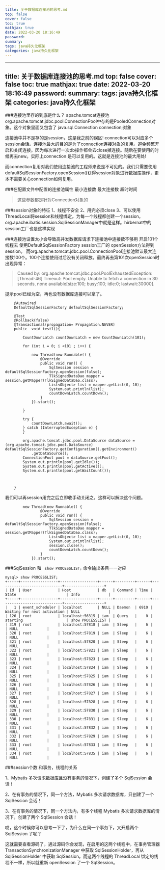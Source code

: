 ```yaml
---
title: 关于数据库连接池的思考.md
top: false
cover: false
toc: true
mathjax: true
date: 2022-03-20 18:16:49
password:
summary:
tags: java持久化框架
categories: java持久化框架
---
```

---
title: 关于数据库连接池的思考.md
top: false
cover: false
toc: true
mathjax: true
date: 2022-03-20 18:16:49
password:
summary:
tags: java持久化框架
categories: java持久化框架
---

###连接池里存的到底是什么？
apache.tomcat连接池org.apache.tomcat.jdbc.pool.ConnectionPool中存的是PooledConnection对象。这个对象里面又包含了  java.sql.Connection connection;对象

连接池中并不是存的是session，这是我之前的误区! connection可以对应多个session会话。连接池最大的目的是为了connection连接对象的复用。避免频繁开启和关闭连接。因为每次进行一次db操作都会去close掉连接。随后在要使用的时候再去new。实际上connection 是可以复用的。这就是连接池的最大用处!

而connection复用对我们使用连接池的工程师来说是不可见的。我们只需要使用defaultSqlSessionFactory.openSession()获得session对象进行数据库操作，更本不需要关心connection如何复用。

###在配置文件中配置的连接池属性
最小连接数
最大连接数
超时时间

>这些参数都是针对Connection对象的

###session对象的特征
1、线程不安全
2、用完必须close
3、可以使用ThreadLocal将session和线程绑定。为每一个线程都创建一个session。org.apache.ibatis.session.SqlSessionManager中就是这样。hirbernat中的session工厂也是这样实现

###连接池设置太小会导致高并发数据库请求下连接池中连接数不够用
开启101个线程去 使用DefaultSqlSessionFactory session工厂的 openSession方法得到session。
而org.apache.tomcat.jdbc.pool.ConnectionPool连接池默认最大连接数100个。100个连接使用过后没有关闭释放。最终再去第101次openSession时出现异常：
>Caused by: org.apache.tomcat.jdbc.pool.PoolExhaustedException: [Thread-46] Timeout: Pool empty. Unable to fetch a connection in 30 seconds, none available[size:100; busy:100; idle:0; lastwait:30000].

提示pool已经为空，再也没有数据库连接可以拿了。
~~~
    @Autowired
    DefaultSqlSessionFactory defaultSqlSessionFactory;

    @Test
    @Rollback(false)
    @Transactional(propagation= Propagation.NEVER)
    public  void test1(){

        CountDownLatch countDownLatch = new CountDownLatch(101);

        for (int i = 0; i <101 ; i++) {

            new Thread(new Runnable() {
                @Override
                public void run() {
                    SqlSession session = defaultSqlSessionFactory.openSession(false);
                    TlkSignedDataDao mapper = session.getMapper(TlkSignedDataDao.class);
                    List<Object> list = mapper.getList(0, 10);
                    System.out.println(list);
                    countDownLatch.countDown();
                }
            }).start();

        }

        try {
            countDownLatch.await();
        } catch (InterruptedException e) {
        }

        org.apache.tomcat.jdbc.pool.DataSource dataSource = (org.apache.tomcat.jdbc.pool.DataSource) defaultSqlSessionFactory.getConfiguration().getEnvironment()
            .getDataSource();
        ConnectionPool pool = dataSource.getPool();
        System.out.println(pool.getIdle());
        System.out.println(pool.getActive());
        System.out.println(pool.getWaitCount());



    }
~~~

我们可以再session用完之后立即收手动关闭之，这样可以解决这个问题。
~~~
        new Thread(new Runnable() {
                @Override
                public void run() {
                    SqlSession session = defaultSqlSessionFactory.openSession(false);
                    TlkSignedDataDao mapper = session.getMapper(TlkSignedDataDao.class);
                    List<Object> list = mapper.getList(0, 10);
                    System.out.println(list);
                    session.close();
                    countDownLatch.countDown();
                }
            }).start();
~~~



###SqlSession 和 ` show PROCESSLIST;` 命令输出条目一一对应
~~~
mysql> show PROCESSLIST;
+-----+-----------------+-----------------+------+---------+------+-----------------------------+------------------+
| Id  | User            | Host            | db   | Command | Time | State                       | Info             |
+-----+-----------------+-----------------+------+---------+------+-----------------------------+------------------+
|   1 | event_scheduler | localhost       | NULL | Daemon  | 6910 | Waiting for next activation | NULL             |
| 126 | root            | localhost:56315 | iam  | Query   |    0 | starting                    | show PROCESSLIST |
| 319 | root            | localhost:57818 | iam  | Sleep   |    6 |                             | NULL             |
| 320 | root            | localhost:57819 | iam  | Sleep   |    6 |                             | NULL             |
| 321 | root            | localhost:57820 | iam  | Sleep   |    6 |                             | NULL             |
| 322 | root            | localhost:57821 | iam  | Sleep   |    6 |                             | NULL             |
| 323 | root            | localhost:57823 | iam  | Sleep   |    6 |                             | NULL             |
| 324 | root            | localhost:57824 | iam  | Sleep   |    6 |                             | NULL             |
| 325 | root            | localhost:57825 | iam  | Sleep   |    6 |                             | NULL             |
| 326 | root            | localhost:57826 | iam  | Sleep   |    6 |                             | NULL             |
| 327 | root            | localhost:57827 | iam  | Sleep   |    6 |                             | NULL             |
| 328 | root            | localhost:57828 | iam  | Sleep   |    6 |                             | NULL             |
| 329 | root            | localhost:57830 | iam  | Sleep   |    6 |                             | NULL             |
| 330 | root            | localhost:57831 | iam  | Sleep   |    6 |                             | NULL             |
| 331 | root            | localhost:57832 | iam  | Sleep   |    6 |                             | NULL             |
| 332 | root            | localhost:57829 | iam  | Sleep   |    6 |                             | NULL             |
| 333 | root            | localhost:57833 | iam  | Sleep   |    6 |                             | NULL             |
| 334 | root            | localhost:57835 | iam  | Sleep   |    6 |                             | NULL             |
~~~

###session个数 和事务，线程的关系

1、Mybatis 多次请求数据库且没有事务的情况下，创建了多个 SqlSession 会话！

2、在有事务的情况下，同一个方法，Mybatis 多次请求数据库，只创建了一个 SqlSession 会话！

3、在有事务的情况下，同一个方法内，有多个线程 Mybatis 多次请求数据库的情况下，创建了两个 SqlSession 会话！

哎，这个时候你可以思考一下了，为什么在同一个事务下，又开启两个 SqlSession 了呢？

这就需要查看源码了，通过源码你会发现，在启用的这两个线程中，在事务管理器 TransactionSynchronizationManager 中获取 SqlSessionHolder，再从 SqlSessionHolder 中获取 SqlSession。而这两个线程的 ThreadLocal 绑定的线程不一样，所以就重新 openSession 了一个 SqlSession。

